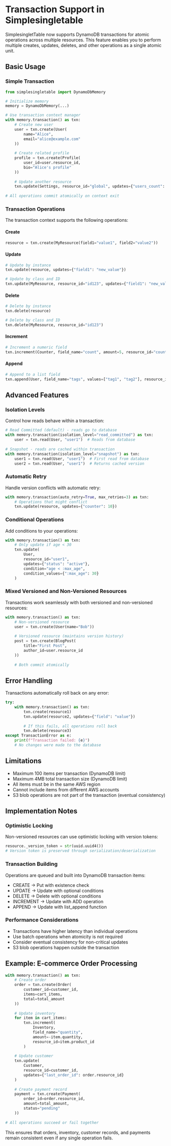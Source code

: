 # Transaction Support in Simplesingletable

SimplesingletTable now supports DynamoDB transactions for atomic operations across multiple resources. This feature enables you to perform multiple creates, updates, deletes, and other operations as a single atomic unit.

## Basic Usage

### Simple Transaction

```python
from simplesingletable import DynamoDbMemory

# Initialize memory
memory = DynamoDbMemory(...)

# Use transaction context manager
with memory.transaction() as txn:
    # Create new user
    user = txn.create(User(
        name="Alice",
        email="alice@example.com"
    ))
    
    # Create related profile
    profile = txn.create(Profile(
        user_id=user.resource_id,
        bio="Alice's profile"
    ))
    
    # Update another resource
    txn.update(Settings, resource_id="global", updates={"users_count": 1})
    
# All operations commit atomically on context exit
```

### Transaction Operations

The transaction context supports the following operations:

#### Create
```python
resource = txn.create(MyResource(field1="value1", field2="value2"))
```

#### Update
```python
# Update by instance
txn.update(resource, updates={"field1": "new_value"})

# Update by class and ID
txn.update(MyResource, resource_id="id123", updates={"field1": "new_value"})
```

#### Delete
```python
# Delete by instance
txn.delete(resource)

# Delete by class and ID
txn.delete(MyResource, resource_id="id123")
```

#### Increment
```python
# Increment a numeric field
txn.increment(Counter, field_name="count", amount=5, resource_id="counter1")
```

#### Append
```python
# Append to a list field
txn.append(User, field_name="tags", values=["tag1", "tag2"], resource_id="user1")
```

## Advanced Features

### Isolation Levels

Control how reads behave within a transaction:

```python
# Read Committed (default) - reads go to database
with memory.transaction(isolation_level="read_committed") as txn:
    user = txn.read(User, "user1")  # Reads from database
    
# Snapshot - reads are cached within transaction
with memory.transaction(isolation_level="snapshot") as txn:
    user1 = txn.read(User, "user1")  # First read from database
    user2 = txn.read(User, "user1")  # Returns cached version
```

### Automatic Retry

Handle version conflicts with automatic retry:

```python
with memory.transaction(auto_retry=True, max_retries=3) as txn:
    # Operations that might conflict
    txn.update(resource, updates={"counter": 10})
```

### Conditional Operations

Add conditions to your operations:

```python
with memory.transaction() as txn:
    # Only update if age < 30
    txn.update(
        User,
        resource_id="user1",
        updates={"status": "active"},
        condition="age < :max_age",
        condition_values={":max_age": 30}
    )
```

### Mixed Versioned and Non-Versioned Resources

Transactions work seamlessly with both versioned and non-versioned resources:

```python
with memory.transaction() as txn:
    # Non-versioned resource
    user = txn.create(User(name="Bob"))
    
    # Versioned resource (maintains version history)
    post = txn.create(BlogPost(
        title="First Post",
        author_id=user.resource_id
    ))
    
    # Both commit atomically
```

## Error Handling

Transactions automatically roll back on any error:

```python
try:
    with memory.transaction() as txn:
        txn.create(resource1)
        txn.update(resource2, updates={"field": "value"})
        
        # If this fails, all operations roll back
        txn.delete(resource3)
except TransactionError as e:
    print(f"Transaction failed: {e}")
    # No changes were made to the database
```

## Limitations

- Maximum 100 items per transaction (DynamoDB limit)
- Maximum 4MB total transaction size (DynamoDB limit)
- All items must be in the same AWS region
- Cannot include items from different AWS accounts
- S3 blob operations are not part of the transaction (eventual consistency)

## Implementation Notes

### Optimistic Locking

Non-versioned resources can use optimistic locking with version tokens:

```python
resource._version_token = str(uuid.uuid4())
# Version token is preserved through serialization/deserialization
```

### Transaction Building

Operations are queued and built into DynamoDB transaction items:
- CREATE → Put with existence check
- UPDATE → Update with optional conditions
- DELETE → Delete with optional conditions
- INCREMENT → Update with ADD operation
- APPEND → Update with list_append function

### Performance Considerations

- Transactions have higher latency than individual operations
- Use batch operations when atomicity is not required
- Consider eventual consistency for non-critical updates
- S3 blob operations happen outside the transaction

## Example: E-commerce Order Processing

```python
with memory.transaction() as txn:
    # Create order
    order = txn.create(Order(
        customer_id=customer_id,
        items=cart_items,
        total=total_amount
    ))
    
    # Update inventory
    for item in cart_items:
        txn.increment(
            Inventory,
            field_name="quantity",
            amount=-item.quantity,
            resource_id=item.product_id
        )
    
    # Update customer
    txn.update(
        Customer,
        resource_id=customer_id,
        updates={"last_order_id": order.resource_id}
    )
    
    # Create payment record
    payment = txn.create(Payment(
        order_id=order.resource_id,
        amount=total_amount,
        status="pending"
    ))
    
# All operations succeed or fail together
```

This ensures that orders, inventory, customer records, and payments remain consistent even if any single operation fails.